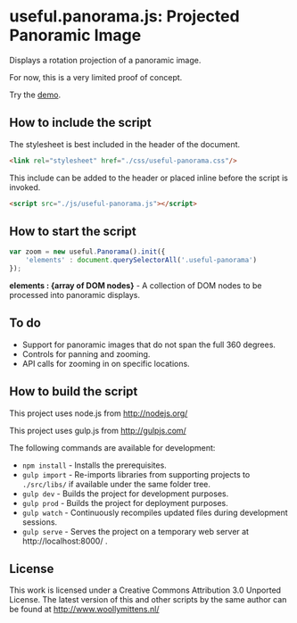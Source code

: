 # useful.panorama.js: Projected Panoramic Image

Displays a rotation projection of a panoramic image.

For now, this is a very limited proof of concept.

Try the <a href="http://www.woollymittens.nl/useful/default.php?url=useful-panorama">demo</a>.

## How to include the script

The stylesheet is best included in the header of the document.

```html
<link rel="stylesheet" href="./css/useful-panorama.css"/>
```

This include can be added to the header or placed inline before the script is invoked.

```html
<script src="./js/useful-panorama.js"></script>
```

## How to start the script

```javascript
var zoom = new useful.Panorama().init({
	'elements' : document.querySelectorAll('.useful-panorama')
});
```

**elements : {array of DOM nodes}** - A collection of DOM nodes to be processed into panoramic displays.

## To do

+ Support for panoramic images that do not span the full 360 degrees.
+ Controls for panning and zooming.
+ API calls for zooming in on specific locations.

## How to build the script

This project uses node.js from http://nodejs.org/

This project uses gulp.js from http://gulpjs.com/

The following commands are available for development:
+ `npm install` - Installs the prerequisites.
+ `gulp import` - Re-imports libraries from supporting projects to `./src/libs/` if available under the same folder tree.
+ `gulp dev` - Builds the project for development purposes.
+ `gulp prod` - Builds the project for deployment purposes.
+ `gulp watch` - Continuously recompiles updated files during development sessions.
+ `gulp serve` - Serves the project on a temporary web server at http://localhost:8000/ .

## License

This work is licensed under a Creative Commons Attribution 3.0 Unported License. The latest version of this and other scripts by the same author can be found at http://www.woollymittens.nl/
